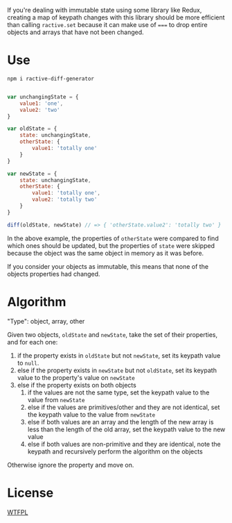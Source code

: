 If you're dealing with immutable state using some library like Redux, creating a map of keypath changes with this library should be more efficient than calling `ractive.set` because it can make use of `===` to drop entire objects and arrays that have not been changed.

# Use

`npm i ractive-diff-generator`

<!-- js
var diff = require('.');
-->

```js

var unchangingState = {
	value1: 'one',
	value2: 'two'
}

var oldState = {
	state: unchangingState,
	otherState: {
		value1: 'totally one'
	}
}

var newState = {
	state: unchangingState,
	otherState: {
		value1: 'totally one',
		value2: 'totally two'
	}
}

diff(oldState, newState) // => { 'otherState.value2': 'totally two' }

```

In the above example, the properties of `otherState` were compared to find which ones should be updated, but the properties of `state` were skipped because the object was the same object in memory as it was before.

If you consider your objects as immutable, this means that none of the objects properties had changed.

# Algorithm

"Type": object, array, other

Given two objects, `oldState` and `newState`, take the set of their properties, and for each one:

1. if the property exists in `oldState` but not `newState`, set its keypath value to `null`.
2. else if the property exists in `newState` but not `oldState`, set its keypath value to the property's value on `newState`
3. else if the property exists on both objects
	1. if the values are not the same type, set the keypath value to the value from `newState`
	2. else if the values are primitives/other and they are not identical, set the keypath value to the value from `newState`
	3. else if both values are an array and the length of the new array is less than the length of the old array, set the keypath value to the new value
	4. else if both values are non-primitive and they are identical, note the keypath and recursively perform the algorithm on the objects

Otherwise ignore the property and move on.

# License

[WTFPL](http://wtfpl2.com/)
